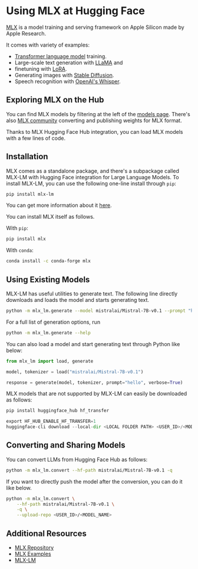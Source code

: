 # Using MLX at Hugging Face

[MLX](https://github.com/ml-explore/mlx) is a model training and serving framework on Apple Silicon made by Apple Research.

It comes with variety of examples:

- [Transformer language model](https://github.com/ml-explore/mlx-examples/tree/main/transformer_lm) training.
- Large-scale text generation with [LLaMA](https://github.com/ml-explore/mlx-examples/tree/main/llms/llama) and
- finetuning with [LoRA](https://github.com/ml-explore/mlx-examples/tree/main/lora).
- Generating images with [Stable Diffusion](https://github.com/ml-explore/mlx-examples/tree/main/stable_diffusion).
- Speech recognition with [OpenAI's Whisper](https://github.com/ml-explore/mlx-examples/tree/main/whisper).


## Exploring MLX on the Hub

You can find MLX models by filtering at the left of the [models page](https://huggingface.co/models?library=mlx&sort=trending).
There's also [MLX community](https://huggingface.co/mlx-community) converting and publishing weights for MLX format.

Thanks to MLX Hugging Face Hub integration, you can load MLX models with a few lines of code. 

## Installation

MLX comes as a standalone package, and there's a subpackage called MLX-LM with Hugging Face integration for Large Language Models.
To install MLX-LM, you can use the following one-line install through `pip`:

```bash
pip install mlx-lm
```

You can get more information about it [here](https://github.com/ml-explore/mlx-examples/blob/main/llms/README.md#generate-text-with-llms-and-mlx). 

You can install MLX itself as follows.

With `pip`:

```bash
pip install mlx
```

With `conda`:

```bash
conda install -c conda-forge mlx
```

## Using Existing Models

MLX-LM has useful utilities to generate text. The following line directly downloads and loads the model and starts generating text.

```bash
python -m mlx_lm.generate --model mistralai/Mistral-7B-v0.1 --prompt "hello"
```

For a full list of generation options, run

```bash
python -m mlx_lm.generate --help
```

You can also load a model and start generating text through Python like below:

```python
from mlx_lm import load, generate

model, tokenizer = load("mistralai/Mistral-7B-v0.1")

response = generate(model, tokenizer, prompt="hello", verbose=True)
```

MLX models that are not supported by MLX-LM can easily be downloaded as follows:

```py
pip install huggingface_hub hf_transfer

export HF_HUB_ENABLE_HF_TRANSFER=1
huggingface-cli download --local-dir <LOCAL FOLDER PATH> <USER_ID>/<MODEL_NAME>
```

## Converting and Sharing Models

You can convert LLMs from Hugging Face Hub as follows: 

```bash
python -m mlx_lm.convert --hf-path mistralai/Mistral-7B-v0.1 -q 
```

If you want to directly push the model after the conversion, you can do it like below. 

```bash
python -m mlx_lm.convert \
    --hf-path mistralai/Mistral-7B-v0.1 \
    -q \
    --upload-repo <USER_ID>/<MODEL_NAME>
```

## Additional Resources

* [MLX Repository](https://github.com/MaartenGr/BERTopic)
* [MLX Examples](https://github.com/ml-explore/mlx-examples/tree/main)
* [MLX-LM](https://github.com/ml-explore/mlx-examples/tree/main/llms/mlx_lm)
